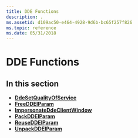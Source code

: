 ```yaml
---
title: DDE Functions
description: .
ms.assetid: d109ac50-e464-4928-9d6b-bc65f257f826
ms.topic: reference
ms.date: 05/31/2018
---
```


# DDE Functions

## In this section

-   [**DdeSetQualityOfService**](/windows/desktop/api/Dde/nf-dde-ddesetqualityofservice)
-   [**FreeDDElParam**](/windows/desktop/api/Dde/nf-dde-freeddelparam)
-   [**ImpersonateDdeClientWindow**](/windows/desktop/api/Dde/nf-dde-impersonateddeclientwindow)
-   [**PackDDElParam**](/windows/desktop/api/Dde/nf-dde-packddelparam)
-   [**ReuseDDElParam**](/windows/desktop/api/Dde/nf-dde-reuseddelparam)
-   [**UnpackDDElParam**](/windows/desktop/api/Dde/nf-dde-unpackddelparam)

 

 




